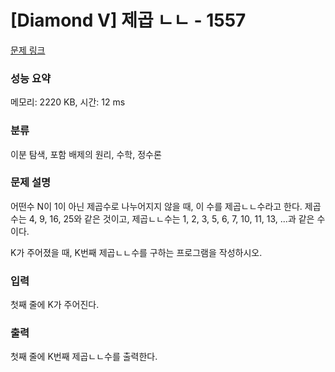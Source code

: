 # [Diamond V] 제곱 ㄴㄴ - 1557 

[문제 링크](https://www.acmicpc.net/problem/1557) 

### 성능 요약

메모리: 2220 KB, 시간: 12 ms

### 분류

이분 탐색, 포함 배제의 원리, 수학, 정수론

### 문제 설명

<p>어떤수 N이 1이 아닌 제곱수로 나누어지지 않을 때, 이 수를 제곱ㄴㄴ수라고 한다. 제곱수는 4, 9, 16, 25와 같은 것이고, 제곱ㄴㄴ수는 1, 2, 3, 5, 6, 7, 10, 11, 13, ...과 같은 수이다.</p>

<p>K가 주어졌을 때, K번째 제곱ㄴㄴ수를 구하는 프로그램을 작성하시오.</p>

### 입력 

 <p>첫째 줄에 K가 주어진다.</p>

### 출력 

 <p>첫째 줄에 K번째 제곱ㄴㄴ수를 출력한다.</p>

